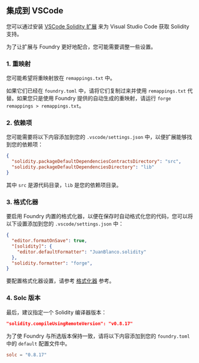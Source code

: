 ## 集成到 VSCode

您可以通过安装 [VSCode Solidity 扩展](https://github.com/juanfranblanco/vscode-solidity) 来为 Visual Studio Code 获取 Solidity 支持。

为了让扩展与 Foundry 更好地配合，您可能需要调整一些设置。

### 1. 重映射

您可能希望将重映射放在 `remappings.txt` 中。

如果它们已经在 `foundry.toml` 中，请将它们复制过来并使用 `remappings.txt` 代替。如果您只是使用 Foundry 提供的自动生成的重映射，请运行 `forge remappings > remappings.txt`。

### 2. 依赖项

您可能需要将以下内容添加到您的 `.vscode/settings.json` 中，以便扩展能够找到您的依赖项：

```json
{
  "solidity.packageDefaultDependenciesContractsDirectory": "src",
  "solidity.packageDefaultDependenciesDirectory": "lib"
}
```

其中 `src` 是源代码目录，`lib` 是您的依赖项目录。

### 3. 格式化器

要启用 Foundry 内置的格式化器，以便在保存时自动格式化您的代码，您可以将以下设置添加到您的 `.vscode/settings.json` 中：

```json
{
  "editor.formatOnSave": true,
  "[solidity]": {
    "editor.defaultFormatter": "JuanBlanco.solidity" 
  },
  "solidity.formatter": "forge",
}
```

要配置格式化器设置，请参考 [格式化器](../reference/config/formatter.md) 参考。

### 4. Solc 版本

最后，建议指定一个 Solidity 编译器版本：

```json
"solidity.compileUsingRemoteVersion": "v0.8.17"
```

为了使 Foundry 与所选版本保持一致，请将以下内容添加到您的 `foundry.toml` 中的 `default` 配置文件中。

```toml
solc = "0.8.17"
```